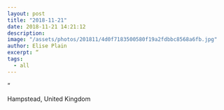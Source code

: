 ```yaml
---
layout: post
title: "2018-11-21"
date: 2018-11-21 14:21:12
description: 
image: "/assets/photos/201811/4d0f7183500580f19a2fdbbc8568a6fb.jpg"
author: Elise Plain
excerpt: “
tags: 
  - all
---
```


“
<p></p>
Hampstead, United Kingdom